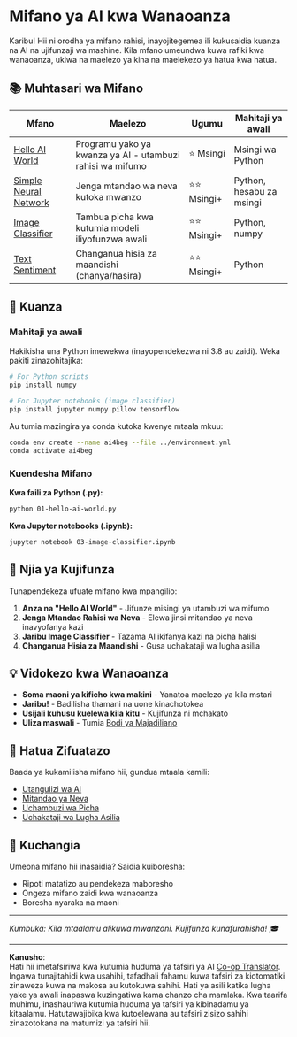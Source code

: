 <!--
CO_OP_TRANSLATOR_METADATA:
{
  "original_hash": "0d1babfdcbeb46525f2db3fbaaa54cd7",
  "translation_date": "2025-10-03T11:33:09+00:00",
  "source_file": "examples/README.md",
  "language_code": "sw"
}
-->
# Mifano ya AI kwa Wanaoanza

Karibu! Hii ni orodha ya mifano rahisi, inayojitegemea ili kukusaidia kuanza na AI na ujifunzaji wa mashine. Kila mfano umeundwa kuwa rafiki kwa wanaoanza, ukiwa na maelezo ya kina na maelekezo ya hatua kwa hatua.

## 📚 Muhtasari wa Mifano

| Mfano | Maelezo | Ugumu | Mahitaji ya awali |
|-------|---------|-------|-------------------|
| [Hello AI World](../../../examples/01-hello-ai-world.py) | Programu yako ya kwanza ya AI - utambuzi rahisi wa mifumo | ⭐ Msingi | Msingi wa Python |
| [Simple Neural Network](../../../examples/02-simple-neural-network.py) | Jenga mtandao wa neva kutoka mwanzo | ⭐⭐ Msingi+ | Python, hesabu za msingi |
| [Image Classifier](./03-image-classifier.ipynb) | Tambua picha kwa kutumia modeli iliyofunzwa awali | ⭐⭐ Msingi+ | Python, numpy |
| [Text Sentiment](../../../examples/04-text-sentiment.py) | Changanua hisia za maandishi (chanya/hasira) | ⭐⭐ Msingi+ | Python |

## 🚀 Kuanza

### Mahitaji ya awali

Hakikisha una Python imewekwa (inayopendekezwa ni 3.8 au zaidi). Weka pakiti zinazohitajika:

```bash
# For Python scripts
pip install numpy

# For Jupyter notebooks (image classifier)
pip install jupyter numpy pillow tensorflow
```

Au tumia mazingira ya conda kutoka kwenye mtaala mkuu:

```bash
conda env create --name ai4beg --file ../environment.yml
conda activate ai4beg
```

### Kuendesha Mifano

**Kwa faili za Python (.py):**
```bash
python 01-hello-ai-world.py
```

**Kwa Jupyter notebooks (.ipynb):**
```bash
jupyter notebook 03-image-classifier.ipynb
```

## 📖 Njia ya Kujifunza

Tunapendekeza ufuate mifano kwa mpangilio:

1. **Anza na "Hello AI World"** - Jifunze misingi ya utambuzi wa mifumo
2. **Jenga Mtandao Rahisi wa Neva** - Elewa jinsi mitandao ya neva inavyofanya kazi
3. **Jaribu Image Classifier** - Tazama AI ikifanya kazi na picha halisi
4. **Changanua Hisia za Maandishi** - Gusa uchakataji wa lugha asilia

## 💡 Vidokezo kwa Wanaoanza

- **Soma maoni ya kificho kwa makini** - Yanatoa maelezo ya kila mstari
- **Jaribu!** - Badilisha thamani na uone kinachotokea
- **Usijali kuhusu kuelewa kila kitu** - Kujifunza ni mchakato
- **Uliza maswali** - Tumia [Bodi ya Majadiliano](https://github.com/microsoft/AI-For-Beginners/discussions)

## 🔗 Hatua Zifuatazo

Baada ya kukamilisha mifano hii, gundua mtaala kamili:
- [Utangulizi wa AI](../lessons/1-Intro/README.md)
- [Mitandao ya Neva](../lessons/3-NeuralNetworks/README.md)
- [Uchambuzi wa Picha](../lessons/4-ComputerVision/README.md)
- [Uchakataji wa Lugha Asilia](../lessons/5-NLP/README.md)

## 🤝 Kuchangia

Umeona mifano hii inasaidia? Saidia kuiboresha:
- Ripoti matatizo au pendekeza maboresho
- Ongeza mifano zaidi kwa wanaoanza
- Boresha nyaraka na maoni

---

*Kumbuka: Kila mtaalamu alikuwa mwanzoni. Kujifunza kunafurahisha! 🎓*

---

**Kanusho**:  
Hati hii imetafsiriwa kwa kutumia huduma ya tafsiri ya AI [Co-op Translator](https://github.com/Azure/co-op-translator). Ingawa tunajitahidi kwa usahihi, tafadhali fahamu kuwa tafsiri za kiotomatiki zinaweza kuwa na makosa au kutokuwa sahihi. Hati ya asili katika lugha yake ya awali inapaswa kuzingatiwa kama chanzo cha mamlaka. Kwa taarifa muhimu, inashauriwa kutumia huduma ya tafsiri ya kibinadamu ya kitaalamu. Hatutawajibika kwa kutoelewana au tafsiri zisizo sahihi zinazotokana na matumizi ya tafsiri hii.